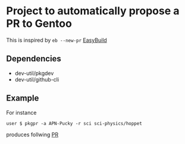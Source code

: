# Project to automatically propose a PR to Gentoo

This is inspired by `eb --new-pr` [EasyBuild](https://docs.easybuild.io/contributing/#contributing_creating_pull_requests)

## Dependencies

- dev-util/pkgdev
- dev-util/github-cli

## Example

For instance 

```
user $ pkgpr -a APN-Pucky -r sci sci-physics/hoppet
```

produces follwing [PR](https://github.com/gentoo/sci/pull/1242)